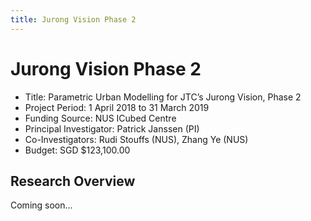 ```yaml
---
title: Jurong Vision Phase 2
---
```

# Jurong Vision Phase 2

- Title: Parametric Urban Modelling for JTC’s Jurong Vision, Phase 2
- Project Period: 1 April 2018 to 31 March 2019
- Funding Source: NUS ICubed Centre
- Principal Investigator: Patrick Janssen (PI)
- Co-Investigators: Rudi Stouffs (NUS), Zhang Ye (NUS)
- Budget: SGD $123,100.00

## Research Overview

Coming soon...
